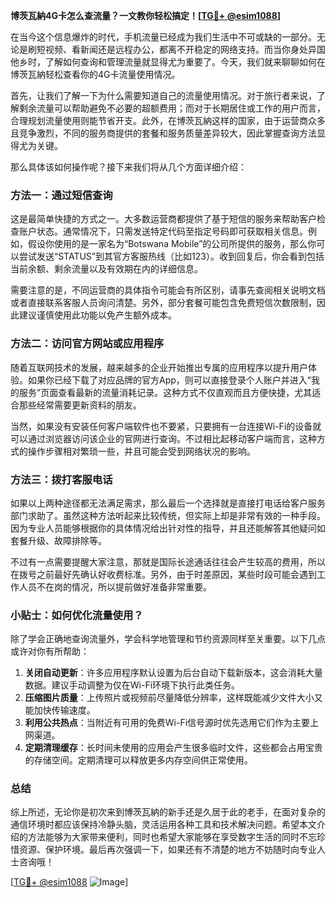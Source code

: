 **博茨瓦納4G卡怎么查流量？一文教你轻松搞定！[[TG💪+ @esim1088](https://t.me/s/esim1088)]**

在当今这个信息爆炸的时代，手机流量已经成为我们生活中不可或缺的一部分。无论是刷短视频、看新闻还是远程办公，都离不开稳定的网络支持。而当你身处异国他乡时，了解如何查询和管理流量就显得尤为重要了。今天，我们就来聊聊如何在博茨瓦納轻松查看你的4G卡流量使用情况。

首先，让我们了解一下为什么需要知道自己的流量使用情况。对于旅行者来说，了解剩余流量可以帮助避免不必要的超额费用；而对于长期居住或工作的用户而言，合理规划流量使用则能节省开支。此外，在博茨瓦納这样的国家，由于运营商众多且竞争激烈，不同的服务商提供的套餐和服务质量差异较大，因此掌握查询方法显得尤为关键。

那么具体该如何操作呢？接下来我们将从几个方面详细介绍：

### 方法一：通过短信查询

这是最简单快捷的方式之一。大多数运营商都提供了基于短信的服务来帮助客户检查账户状态。通常情况下，只需发送特定代码至指定号码即可获取相关信息。例如，假设你使用的是一家名为“Botswana Mobile”的公司所提供的服务，那么你可以尝试发送“STATUS”到其官方客服热线（比如123）。收到回复后，你会看到包括当前余额、剩余流量以及有效期在内的详细信息。

需要注意的是，不同运营商的具体指令可能会有所区别，请事先查阅相关说明文档或者直接联系客服人员询问清楚。另外，部分套餐可能包含免费短信次数限制，因此建议谨慎使用此功能以免产生额外成本。

### 方法二：访问官方网站或应用程序

随着互联网技术的发展，越来越多的企业开始推出专属的应用程序以提升用户体验。如果你已经下载了对应品牌的官方App，则可以直接登录个人账户并进入“我的服务”页面查看最新的流量消耗记录。这种方式不仅直观而且方便快捷，尤其适合那些经常需要更新资料的朋友。

当然，如果没有安装任何客户端软件也不要紧，只要拥有一台连接Wi-Fi的设备就可以通过浏览器访问该企业的官网进行查询。不过相比起移动客户端而言，这种方式的操作步骤相对繁琐一些，并且可能会受到网络状况的影响。

### 方法三：拨打客服电话

如果以上两种途径都无法满足需求，那么最后一个选择就是直接打电话给客户服务部门求助了。虽然这种方法听起来比较传统，但实际上却是非常有效的一种手段。因为专业人员能够根据你的具体情况给出针对性的指导，并且还能解答其他疑问如套餐升级、故障排除等。

不过有一点需要提醒大家注意，那就是国际长途通话往往会产生较高的费用，所以在拨号之前最好先确认好收费标准。另外，由于时差原因，某些时段可能会遇到工作人员不在岗的情况，所以提前做好准备非常重要。

### 小贴士：如何优化流量使用？

除了学会正确地查询流量外，学会科学地管理和节约资源同样至关重要。以下几点或许对你有所帮助：

1. **关闭自动更新**：许多应用程序默认设置为后台自动下载新版本，这会消耗大量数据。建议手动调整为仅在Wi-Fi环境下执行此类任务。
2. **压缩图片质量**：上传照片或视频前尽量降低分辨率，这样既能减少文件大小又能加快传输速度。
3. **利用公共热点**：当附近有可用的免费Wi-Fi信号源时优先选用它们作为主要上网渠道。
4. **定期清理缓存**：长时间未使用的应用会产生很多临时文件，这些都会占用宝贵的存储空间。定期清理可以释放更多内存空间供正常使用。

### 总结

综上所述，无论你是初次来到博茨瓦納的新手还是久居于此的老手，在面对复杂的通信环境时都应该保持冷静头脑，灵活运用各种工具和技术解决问题。希望本文介绍的方法能够为大家带来便利，同时也希望大家能够在享受数字生活的同时不忘珍惜资源、保护环境。最后再次强调一下，如果还有不清楚的地方不妨随时向专业人士咨询哦！

[[TG💪+ @esim1088](https://t.me/s/esim1088) ![Image](https://i.postimg.cc/4NQfJmqS/Snipaste-2025-05-13-00-14-12.png)]
